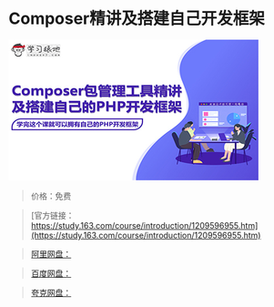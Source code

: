 # Composer精讲及搭建自己开发框架

![img](../../../assets/study163/free/17bbbd6f96fe40b39280a7669139c3d6.jpeg)

> 价格：免费

> [官方链接：https://study.163.com/course/introduction/1209596955.htm](https://study.163.com/course/introduction/1209596955.htm)

> [阿里网盘：]()

> [百度网盘：]()

> [夸克网盘：]()
